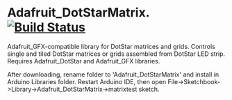 # Adafruit_DotStarMatrix. [![Build Status](https://github.com/adafruit/Adafruit_DotStarMatrix/workflows/Arduino%20Library%20CI/badge.svg)](https://github.com/adafruit/Adafruit_DotStarMatrix/actions)

Adafruit_GFX-compatible library for DotStar matrices and grids. Controls single and tiled DotStar matrices or grids assembled from DotStar LED strip. Requires Adafruit_DotStar and Adafruit_GFX libraries.

After downloading, rename folder to 'Adafruit_DotStarMatrix' and install in Arduino Libraries folder. Restart Arduino IDE, then open File->Sketchbook->Library->Adafruit_DotStarMatrix->matrixtest sketch.
